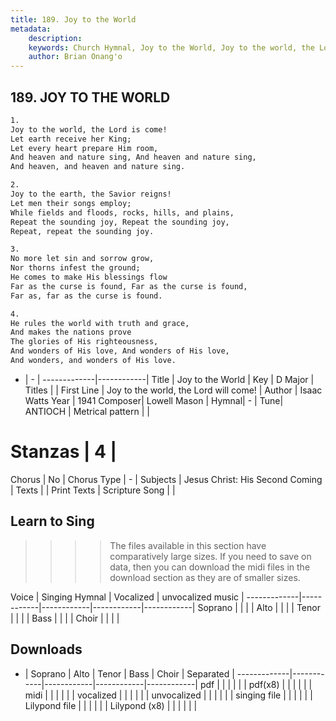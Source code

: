 ```yaml
---
title: 189. Joy to the World
metadata:
    description: 
    keywords: Church Hymnal, Joy to the World, Joy to the world, the Lord will come!, 
    author: Brian Onang'o
---
```



## 189. JOY TO THE WORLD

```txt
1.
Joy to the world, the Lord is come!
Let earth receive her King;
Let every heart prepare Him room,
And heaven and nature sing, And heaven and nature sing,
And heaven, and heaven and nature sing.

2.
Joy to the earth, the Savior reigns!
Let men their songs employ;
While fields and floods, rocks, hills, and plains,
Repeat the sounding joy, Repeat the sounding joy,
Repeat, repeat the sounding joy.

3.
No more let sin and sorrow grow,
Nor thorns infest the ground;
He comes to make His blessings flow
Far as the curse is found, Far as the curse is found,
Far as, far as the curse is found.

4.
He rules the world with truth and grace,
And makes the nations prove
The glories of His righteousness,
And wonders of His love, And wonders of His love,
And wonders, and wonders of His love.

```

- |   -  |
-------------|------------|
Title | Joy to the World |
Key | D Major |
Titles |  |
First Line | Joy to the world, the Lord will come! |
Author | Isaac Watts
Year | 1941
Composer| Lowell Mason |
Hymnal|  - |
Tune| ANTIOCH |
Metrical pattern | |
# Stanzas | 4 |
Chorus | No |
Chorus Type | - |
Subjects | Jesus Christ: His Second Coming |
Texts |  |
Print Texts | 
Scripture Song |  |
  
## Learn to Sing

>>>> The files available in this section have comparatively large sizes. If you need to save on data, then you can download the midi files in the download section as they are of smaller sizes.

Voice |  Singing Hymnal | Vocalized | unvocalized music |
-------------|------------|------------|------------|------------|
Soprano | | | |
Alto | | | |
Tenor | | | |
Bass | | | |
Choir | | | |

## Downloads

- |  Soprano | Alto | Tenor | Bass | Choir | Separated |
-------------|------------|------------|------------|------------|
pdf | | | | | |
pdf(x8) | | | | | |
midi | | | | | |
vocalized | | | | | |
unvocalized | | | | | |
singing file | | | | | |
Lilypond file | | | | | |
Lilypond (x8) | | | | | |
  